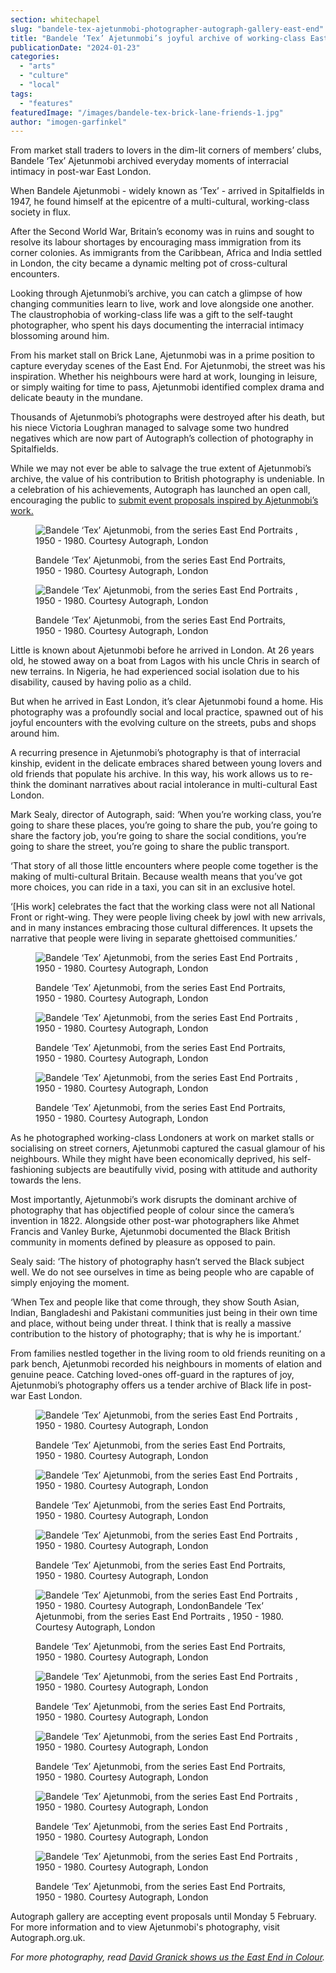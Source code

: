 ```yaml
---
section: whitechapel
slug: "bandele-tex-ajetunmobi-photographer-autograph-gallery-east-end"
title: "Bandele ‘Tex’ Ajetunmobi’s joyful archive of working-class East End communities"
publicationDate: "2024-01-23"
categories: 
  - "arts"
  - "culture"
  - "local"
tags: 
  - "features"
featuredImage: "/images/bandele-tex-brick-lane-friends-1.jpg"
author: "imogen-garfinkel"
---
```


From market stall traders to lovers in the dim-lit corners of members’ clubs, Bandele ‘Tex’ Ajetunmobi archived everyday moments of interracial intimacy in post-war East London.

When Bandele Ajetunmobi - widely known as ‘Tex’ - arrived in Spitalfields in 1947, he found himself at the epicentre of a multi-cultural, working-class society in flux. 

After the Second World War, Britain’s economy was in ruins and sought to resolve its labour shortages by encouraging mass immigration from its corner colonies. As immigrants from the Caribbean, Africa and India settled in London, the city became a dynamic melting pot of cross-cultural encounters. 

Looking through Ajetunmobi’s archive, you can catch a glimpse of how changing communities learn to live, work and love alongside one another. The claustrophobia of working-class life was a gift to the self-taught photographer, who spent his days documenting the interracial intimacy blossoming around him. 

From his market stall on Brick Lane, Ajetunmobi was in a prime position to capture everyday scenes of the East End. For Ajetunmobi, the street was his inspiration. Whether his neighbours were hard at work, lounging in leisure, or simply waiting for time to pass, Ajetunmobi identified complex drama and delicate beauty in the mundane. 

Thousands of Ajetunmobi’s photographs were destroyed after his death, but his niece Victoria Loughran managed to salvage some two hundred negatives which are now part of Autograph’s collection of photography in Spitalfields.

While we may not ever be able to salvage the true extent of Ajetunmobi’s archive, the value of his contribution to British photography is undeniable. In a celebration of his achievements, Autograph has launched an open call, encouraging the public to [submit event proposals inspired by Ajetunmobi’s work.](https://autograph.org.uk/open-calls/)

<figure>

![Bandele ‘Tex’ Ajetunmobi, from the series East End Portraits , 1950 - 1980. Courtesy Autograph, London](/images/7-Bandele-‘Tex-Ajetunmobi-market-scene-1024x683.jpg)

<figcaption>

Bandele ‘Tex’ Ajetunmobi, from the series East End Portraits, 1950 - 1980. Courtesy Autograph, London

</figcaption>

</figure>

<figure>

![Bandele ‘Tex’ Ajetunmobi, from the series East End Portraits , 1950 - 1980. Courtesy Autograph, London](/images/Bandele-‘Tex-Ajetunmobi-from-the-series-East-End-PortraitsLondon-horse-1024x683.jpg)

<figcaption>

Bandele ‘Tex’ Ajetunmobi, from the series East End Portraits, 1950 - 1980. Courtesy Autograph, London

</figcaption>

</figure>

Little is known about Ajetunmobi before he arrived in London. At 26 years old, he stowed away on a boat from Lagos with his uncle Chris in search of new terrains. In Nigeria, he had experienced social isolation due to his disability, caused by having polio as a child.

But when he arrived in East London, it’s clear Ajetunmobi found a home. His photography was a profoundly social and local practice, spawned out of his joyful encounters with the evolving culture on the streets, pubs and shops around him. 

A recurring presence in Ajetunmobi’s photography is that of interracial kinship, evident in the delicate embraces shared between young lovers and old friends that populate his archive. In this way, his work allows us to re-think the dominant narratives about racial intolerance in multi-cultural East London. 

Mark Sealy, director of Autograph, said: ‘When you’re working class, you’re going to share these places, you’re going to share the pub, you’re going to share the factory job, you’re going to share the social conditions, you’re going to share the street, you’re going to share the public transport.

‘That story of all those little encounters where people come together is the making of multi-cultural Britain. Because wealth means that you’ve got more choices, you can ride in a taxi, you can sit in an exclusive hotel.

‘\[His work\] celebrates the fact that the working class were not all National Front or right-wing. They were people living cheek by jowl with new arrivals, and in many instances embracing those cultural differences. It upsets the narrative that people were living in separate ghettoised communities.’

<figure>

![Bandele ‘Tex’ Ajetunmobi, from the series East End Portraits , 1950 - 1980. Courtesy Autograph, London](/images/families-Bandele-‘Tex-Ajetunmobi-from-the-series-East-End-Portraits-1950-1980.-Courtesy-the-artist-and-Autograph-London-1024x683.jpg)

<figcaption>

Bandele ‘Tex’ Ajetunmobi, from the series East End Portraits, 1950 - 1980. Courtesy Autograph, London

</figcaption>

</figure>

<figure>

![Bandele ‘Tex’ Ajetunmobi, from the series East End Portraits , 1950 - 1980. Courtesy Autograph, London](/images/1-Bandele-‘Tex-Ajetunmobi-from-the-series-East-End-Portraits-1950-1980.-Courtesy-the-artist-and-Autograph-London-1024x1024.jpg)

<figcaption>

Bandele ‘Tex’ Ajetunmobi, from the series East End Portraits, 1950 - 1980. Courtesy Autograph, London

</figcaption>

</figure>

<figure>

![Bandele ‘Tex’ Ajetunmobi, from the series East End Portraits , 1950 - 1980. Courtesy Autograph, London](/images/Bandele-Ajetunmobi-whitechapel-members-friends-1024x1024.jpg)

<figcaption>

Bandele ‘Tex’ Ajetunmobi, from the series East End Portraits, 1950 - 1980. Courtesy Autograph, London

</figcaption>

</figure>

As he photographed working-class Londoners at work on market stalls or socialising on street corners, Ajetunmobi captured the casual glamour of his neighbours. While they might have been economically deprived, his self-fashioning subjects are beautifully vivid, posing with attitude and authority towards the lens. 

Most importantly, Ajetunmobi’s work disrupts the dominant archive of photography that has objectified people of colour since the camera’s invention in 1822. Alongside other post-war photographers like Ahmet Francis and Vanley Burke, Ajetunmobi documented the Black British community in moments defined by pleasure as opposed to pain.

Sealy said: ‘The history of photography hasn’t served the Black subject well. We do not see ourselves in time as being people who are capable of simply enjoying the moment.

‘When Tex and people like that come through, they show South Asian, Indian, Bangladeshi and Pakistani communities just being in their own time and place, without being under threat. I think that is really a massive contribution to the history of photography; that is why he is important.’

From families nestled together in the living room to old friends reuniting on a park bench, Ajetunmobi recorded his neighbours in moments of elation and genuine peace. Catching loved-ones off-guard in the raptures of joy, Ajetunmobi’s photography offers us a tender archive of Black life in post-war East London.  

<figure>

![Bandele ‘Tex’ Ajetunmobi, from the series East End Portraits , 1950 - 1980. Courtesy Autograph, London](/images/man-shop-Bandele-Tex-Ajetunmobi.jpg)

<figcaption>

Bandele ‘Tex’ Ajetunmobi, from the series East End Portraits, 1950 - 1980. Courtesy Autograph, London

</figcaption>

</figure>

<figure>

![Bandele ‘Tex’ Ajetunmobi, from the series East End Portraits , 1950 - 1980. Courtesy Autograph, London](/images/bandele-tex-woman-sofa-Autograph.jpg)

<figcaption>

Bandele ‘Tex’ Ajetunmobi, from the series East End Portraits, 1950 - 1980. Courtesy Autograph, London

</figcaption>

</figure>

<figure>

![Bandele ‘Tex’ Ajetunmobi, from the series East End Portraits , 1950 - 1980. Courtesy Autograph, London](/images/bandele-tex-autograph-men-car.jpg)

<figcaption>

Bandele ‘Tex’ Ajetunmobi, from the series East End Portraits, 1950 - 1980. Courtesy Autograph, London

</figcaption>

</figure>

<figure>

![Bandele ‘Tex’ Ajetunmobi, from the series East End Portraits , 1950 - 1980. Courtesy Autograph, LondonBandele ‘Tex’ Ajetunmobi, from the series East End Portraits , 1950 - 1980. Courtesy Autograph, London](/images/Bandele-Tex-Ajetunmobi-members-club-whitechapel.jpg)

<figcaption>

Bandele ‘Tex’ Ajetunmobi, from the series East End Portraits, 1950 - 1980. Courtesy Autograph, London

</figcaption>

</figure>

<figure>

![Bandele ‘Tex’ Ajetunmobi, from the series East End Portraits , 1950 - 1980. Courtesy Autograph, London](/images/Bandele-Tex-Ajetunmobi-friends-bench-1024x1024.jpg)

<figcaption>

Bandele ‘Tex’ Ajetunmobi, from the series East End Portraits, 1950 - 1980. Courtesy Autograph, London

</figcaption>

</figure>

<figure>

![Bandele ‘Tex’ Ajetunmobi, from the series East End Portraits , 1950 - 1980. Courtesy Autograph, London](/images/Bandele-‘Tex-Ajetunmobi-from-the-series-East-End-Portraits-Courtesy-the-artist-and-Autograph-London.jpg)

<figcaption>

Bandele ‘Tex’ Ajetunmobi, from the series East End Portraits, 1950 - 1980. Courtesy Autograph, London

</figcaption>

</figure>

<figure>

![Bandele ‘Tex’ Ajetunmobi, from the series East End Portraits , 1950 - 1980. Courtesy Autograph, London](/images/Bandele-‘Tex-Ajetunmobi-pub-1024x1024.jpg)

<figcaption>

Bandele ‘Tex’ Ajetunmobi, from the series East End Portraits , 1950 - 1980. Courtesy Autograph, London

</figcaption>

</figure>

<figure>

![Bandele ‘Tex’ Ajetunmobi, from the series East End Portraits , 1950 - 1980. Courtesy Autograph, London](/images/2-Bandele-‘Tex-Ajetunmobi-from-the-series-East-End-Portraits-1950-1980.-Courtesy-the-artist-and-Autograph-London-1024x1028.jpg)

<figcaption>

Bandele ‘Tex’ Ajetunmobi, from the series East End Portraits, 1950 - 1980. Courtesy Autograph, London

</figcaption>

</figure>

Autograph gallery are accepting event proposals until Monday 5 February. For more information and to view Ajetunmobi's photography, visit Autograph.org.uk.

_For more photography, read_ [_David Granick shows us the East End in Colour_](https://romanroadlondon.com/east-end-in-colour-david-granick-review/)_._
